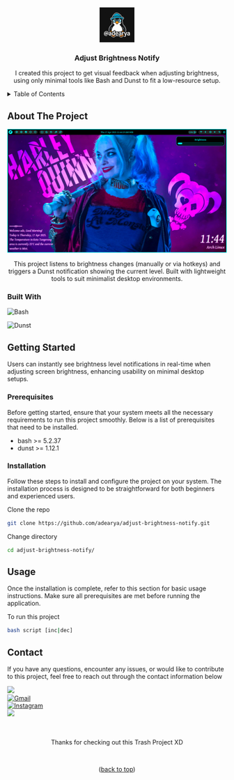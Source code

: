 <a name="readme-top"></a>

<!-- adjust-brightness-notify -->
<br />

<div align="center">

<img src="https://raw.githubusercontent.com/adearya/adjust-brightness-notify/HEAD/raw/images/github_user_logo.jpeg" alt="Github User Logo" width="80" height="80">

<h3 align="center">Adjust Brightness Notify</h3>
    <p align="center">
        I created this project to get visual feedback when adjusting brightness, using only minimal tools like Bash and Dunst to fit a low-resource setup.
    </p>
</div>

<!-- TABLE OF CONTENTS -->
<details>
    <summary>Table of Contents</summary>
    <ol>
        <li>
            <a href="#about-the-project">About The Project</a>
            <ul>
                <li><a href="#built-with">Built With</a></li>
            </ul>
        </li>
        <li>
            <a href="#getting-started">Getting Started</a>
            <ul>
                <li><a href="#prerequisites">Prerequisites</a></li>
                <li><a href="#installation">Installation</a></li>
            </ul>
        </li>
        <li><a href="#usage">Usage</a></li>
        <li><a href="#contact">Contact</a></li>
    </ol>
</details>


## About The Project

![App Screenshot](https://raw.githubusercontent.com/adearya/adjust-brightness-notify/HEAD/raw/images/desktop_screenshot.png)

<p align="center">
    This project listens to brightness changes (manually or via hotkeys) and triggers a Dunst notification showing the current level. Built with lightweight tools to suit minimalist desktop environments.
</p>

### Built With
![Bash](https://img.shields.io/badge/Bash-4EAA25?logo=gnubash&logoColor=fff) <br />

![Dunst](https://img.shields.io/badge/Dunst-ffffff?logo=freedesktopdotorg&style=for-the-badge&color=777777&logoColor=ffffff)<br />

<!-- add_built_with -->


## Getting Started

<p>
    Users can instantly see brightness level notifications in real-time when adjusting screen brightness, enhancing usability on minimal desktop setups.
</p>

### Prerequisites
<p>Before getting started, ensure that your system meets all the necessary requirements to run this project smoothly. Below is a list of prerequisites that need to be installed.</p>

<ul>
    <li>bash >= 5.2.37</li>
    <li>dunst >= 1.12.1</li>
    <!-- add_prerequisites -->
</ul>

### Installation
<p>Follow these steps to install and configure the project on your system. The installation process is designed to be straightforward for both beginners and experienced users.</p>

Clone the repo
```sh
git clone https://github.com/adearya/adjust-brightness-notify.git
```
Change directory
```sh
cd adjust-brightness-notify/
```
<!-- add_installation -->


## Usage

<p>Once the installation is complete, refer to this section for basic usage instructions. Make sure all prerequisites are met before running the application.</p>


To run this project
```sh
bash script [inc|dec]
```
<!-- add_usage -->


## Contact

<p>If you have any questions, encounter any issues, or would like to contribute to this project, feel free to reach out through the contact information below</p>

<div>
    <a href="https://linkedin.com/in/ade-arya-bimantara">
        <img src="https://img.shields.io/badge/linkedin-%230077B5.svg?style=for-the-badge&logo=linkedin&logoColor=white">
    </a>
</div>
<div>
    <a href="mailto:ade.aryabimantara@gmail.com">
        <img src="https://img.shields.io/badge/Gmail-D14836?style=for-the-badge&logo=gmail&logoColor=white" alt="Gmail" />
    </a>
</div>
<div>
    <a href="https://www.instagram.com/adearyabmtra">
        <img src="https://img.shields.io/badge/Instagram-%23E4405F.svg?style=for-the-badge&logo=Instagram&logoColor=white" alt="Instagram" />
    </a>
</div>
<div>
    <a href="https://t.me/adearyabimantara">
        <img src="https://img.shields.io/badge/Telegram-2CA5E0?style=for-the-badge&logo=telegram&logoColor=white">
    </a>
</div>

<br />
<br />

<p align="center">Thanks for checking out this Trash Project XD</p>

<br />

<p align="center">(<a href="#readme-top">back to top</a>)</p>

